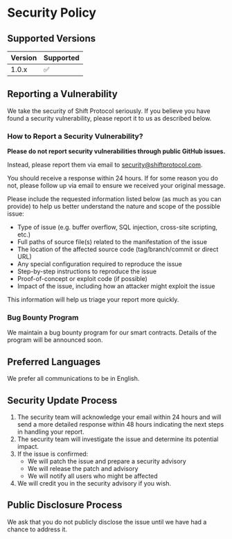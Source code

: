 # Security Policy

## Supported Versions

| Version | Supported          |
| ------- | ------------------ |
| 1.0.x   | :white_check_mark: |

## Reporting a Vulnerability

We take the security of Shift Protocol seriously. If you believe you have found a security vulnerability, please report it to us as described below.

### How to Report a Security Vulnerability?

**Please do not report security vulnerabilities through public GitHub issues.**

Instead, please report them via email to [security@shiftprotocol.com](mailto:security@shiftprotocol.com).

You should receive a response within 24 hours. If for some reason you do not, please follow up via email to ensure we received your original message.

Please include the requested information listed below (as much as you can provide) to help us better understand the nature and scope of the possible issue:

* Type of issue (e.g. buffer overflow, SQL injection, cross-site scripting, etc.)
* Full paths of source file(s) related to the manifestation of the issue
* The location of the affected source code (tag/branch/commit or direct URL)
* Any special configuration required to reproduce the issue
* Step-by-step instructions to reproduce the issue
* Proof-of-concept or exploit code (if possible)
* Impact of the issue, including how an attacker might exploit the issue

This information will help us triage your report more quickly.

### Bug Bounty Program

We maintain a bug bounty program for our smart contracts. Details of the program will be announced soon.

## Preferred Languages

We prefer all communications to be in English.

## Security Update Process

1. The security team will acknowledge your email within 24 hours and will send a more detailed response within 48 hours indicating the next steps in handling your report.
2. The security team will investigate the issue and determine its potential impact.
3. If the issue is confirmed:
   * We will patch the issue and prepare a security advisory
   * We will release the patch and advisory
   * We will notify all users who might be affected
4. We will credit you in the security advisory if you wish.

## Public Disclosure Process

We ask that you do not publicly disclose the issue until we have had a chance to address it. 